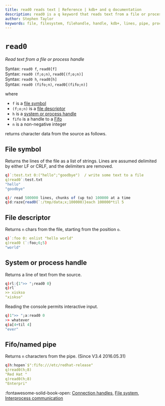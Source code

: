 ```yaml
---
title: read0 reads text | Reference | kdb+ and q documentation
description: read0 is a q keyword that reads text from a file or process handle
author: Stephen Taylor
keywords: file, filesystem, filehandle, handle, kdb+, lines, pipe, process, q, read, read0, text
---
```

# `read0`





_Read text from a file or process handle_

Syntax: `read0 f`, `read0[f]`<br>
Syntax: `read0 (f;o;n)`, `read0[(f;o;n)]`<br>
Syntax: `read0 h`, `read0[h]`<br>
Syntax: `read0 (fifo;n)`, `read0[(fifo;n)]`

where

-   `f` is a [file symbol](../basics/glossary.md#file-symbol)
-   `(f;o;n)` is a [file descriptor](../basics/glossary.md#file-descriptor)
-   `h` is a [system or process handle](../basics/handles.md)
-   `fifo` is a handle to a [Fifo](hopen.md#fifonamed-pipes)
-   `n` is a non-negative integer

returns character data from the source as follows. 


## File symbol

Returns the lines of the file as a list of strings. Lines are assumed delimited by either LF or CRLF, and the delimiters are removed.

```q
q)`:test.txt 0:("hello";"goodbye")  / write some text to a file
q)read0`:test.txt
"hello"
"goodbye"

q)/ read 500000 lines, chunks of (up to) 100000 at a time
q)d:raze{read0(`:/tmp/data;x;100000)}each 100000*til 5
```


## File descriptor

Returns `n` chars from the file, starting from the position `o`.

```q
q)`:foo 0: enlist "hello world"
q)read0 (`:foo;6;5)
"world"
```


## System or process handle

Returns a line of text from the source.

```q
q)rl:{1">> ";read0 0}
q)rl`
>> xiskso
"xiskso"
```

Reading the console permits interactive input.

```q
q)1">> ";a:read0 0
>> whatever
q)a[4+til 4]
"ever"
```


## Fifo/named pipe

Returns `n` characters from the pipe.
(Since V3.4 2016.05.31)

```q
q)h:hopen`$":fifo:///etc/redhat-release"
q)read0(h;8)
"Red Hat "
q)read0(h;8)
"Enterpri"
```


:fontawesome-solid-book-open:
[Connection handles](../basics/handles.md),
[File system](../basics/files.md),
[Interprocess communication](../basics/ipc.md)
